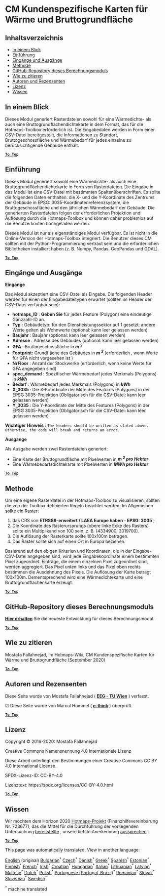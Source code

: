 <h1> <a class="anchor" id="cm-customized-heat-and-gross-floor-area-density-maps" href="#cm-customized-heat-and-gross-floor-area-density-maps"><i class="fa fa-link"></i></a> CM Kundenspezifische Karten für Wärme und Bruttogrundfläche </h1><h2> <a class="anchor" id="table-of-contents" href="#table-of-contents"><i class="fa fa-link"></i></a> Inhaltsverzeichnis </h2><ul><li> <a href="#in-a-glance">In einem Blick</a> </li><li> <a href="#introduction">Einführung</a> </li><li> <a href="#inputs-and-outputs">Eingänge und Ausgänge</a> </li><li> <a href="#method">Methode</a> </li><li> <a href="#github-repository-of-this-calculation-module">GitHub-Repository dieses Berechnungsmoduls</a> </li><li> <a href="#how-to-cite">Wie zu zitieren</a> </li><li> <a href="#authors-and-reviewers">Autoren und Rezensenten</a> </li><li> <a href="#license">Lizenz</a> </li><li> <a href="#acknowledgement">Wissen</a> </li></ul><h2> <a class="anchor" id="in-a-glance" href="#in-a-glance"><i class="fa fa-link"></i></a> In einem Blick </h2><p> Dieses Modul generiert Rasterdateien sowohl für eine Wärmedichte- als auch eine Bruttogrundflächendichtekarte in dem Format, das für die Hotmaps-Toolbox erforderlich ist. Die Eingabedaten werden in Form einer CSV-Datei bereitgestellt, die Informationen zu Standort, Bruttogeschossfläche und Wärmebedarf für jedes einzelne zu berücksichtigende Gebäude enthält. </p><p> <a href="#table-of-contents"><strong><code>To Top</code></strong></a> </p> <h2> <a class="anchor" id="introduction" href="#introduction"><i class="fa fa-link"></i></a> Einführung </h2><p> Dieses Modul generiert sowohl eine Wärmedichte- als auch eine Bruttogrundflächendichtekarte in Form von Rasterdateien. Die Eingabe in das Modul ist eine CSV-Datei mit bestimmten Spaltenüberschriften. Es sollte die folgenden Daten enthalten: die X- und die Y-Koordinate des Zentrums der Gebäude in EPSG: 3035-Koordinatenreferenzsystem, die Bruttogeschossfläche und den jährlichen Wärmebedarf der Gebäude. Die generierten Rasterdateien folgen der erforderlichen Projektion und Auflösung durch die Hotmaps-Toolbox und können daher problemlos auf die Benutzerkonten hochgeladen werden. </p><p> Dieses Modul ist nur als eigenständiges Modul verfügbar. Es ist nicht in die Online-Version der Hotmaps-Toolbox integriert. Die Benutzer dieses CM sollten mit der Python-Programmierung vertraut sein und die erforderlichen Bibliotheken installiert haben (z. B. Numpy, Pandas, GeoPandas und GDAL). </p><p> <a href="#table-of-contents"><strong><code>To Top</code></strong></a> </p> <h2> <a class="anchor" id="inputs-and-outputs" href="#inputs-and-outputs"><i class="fa fa-link"></i></a> Eingänge und Ausgänge </h2><p> <strong>Eingänge</strong> </p><p> Das Modul akzeptiert eine CSV-Datei als Eingabe. Die folgenden Header werden für einen der Eingabedateitypen erwartet (sollten im Header der CSV-Datei verfügbar sein): </p><ul><li> <strong>hotmaps_ID</strong> : <strong>Geben Sie</strong> für jedes Feature (Polygon) eine eindeutige Ganzzahl-ID an. </li><li> <strong>Typ</strong> : Gebäudetyp: für den Dienstleistungssektor auf 1 gesetzt; andere Werte gelten als Wohnwerte (optional: kann leer gelassen werden) </li><li> <strong>Baujahr</strong> : Baujahr (optional: kann leer gelassen werden) </li><li> <strong>Adresse</strong> : Adresse des Gebäudes (optional: kann leer gelassen werden) </li><li> <strong>GFA</strong> : Bruttogeschossfläche in <strong><em>m <sup>2</sup></em></strong> </li><li> <strong>Footprint:</strong> Grundfläche des Gebäudes in <strong><em>m <sup>2</sup></em></strong> (erforderlich , wenn Werte für GFA nicht vorgesehen ist ) </li><li> <strong>NrFloor</strong> : Anzahl der Stockwerke (erforderlich, wenn keine Werte für GFA angegeben sind) </li><li> <strong>spec_demand</strong> : Spezifischer Wärmebedarf jedes Merkmals (Polygons) in <strong><em>kWh</em></strong> </li><li> <strong>Bedarf</strong> : Wärmebedarf jedes Merkmals (Polygons) in <strong><em>kWh</em></strong> </li><li> <strong>X_3035</strong> : Die X-Koordinate der Mitte des Features (Polygons) in der EPSG 3035-Projektion (Obligatorisch für die CSV-Datei: kann leer gelassen werden) </li><li> <strong>Y_3035</strong> : Die Y-Koordinate der Mitte des Features (Polygons) in der EPSG 3035-Projektion (Obligatorisch für die CSV-Datei: kann leer gelassen werden) </li></ul><p> <strong>Wichtiger Hinweis</strong> : <code>The headers should be written as stated above. Otherwise, the code will break and returns an error.</code> </p><p> <strong>Ausgänge</strong> </p><p> Als Ausgabe werden zwei Rasterdateien generiert: </p><ul><li> Eine Karte der Bruttogrundfläche mit Pixelwerten in <strong><em>m <sup>2</sup> pro Hektar</em></strong> </li><li> Eine Wärmebedarfsdichtekarte mit Pixelwerten in <strong><em>MWh pro Hektar</em></strong> </li></ul><p> <a href="#table-of-contents"><strong><code>To Top</code></strong></a> </p> <h2> <a class="anchor" id="method" href="#method"><i class="fa fa-link"></i></a> Methode </h2><p> Um eine eigene Rasterdatei in der Hotmaps-Toolbox zu visualisieren, sollten die von der Toolbox definierten Regeln beachtet werden. Im Allgemeinen sollte ein Raster: </p><ol><li> das CRS von <strong>ETRS89-erweitert / LAEA Europe haben - EPSG: 3035</strong> ; </li><li> Die Koordinate des Rasterursprungs (obere linke Ecke des Rasters) sollte ein Multiplikand von 100 sein, z. B. (4334900, 3019700). </li><li> Die Auflösung der Rasterkarte sollte 100x100m betragen. </li><li> Das Raster sollte sich auf einen Ort in Europa beziehen. </li></ol><p> Basierend auf den obigen Kriterien und Koordinaten, die in der Eingabe-CSV-Datei angegeben sind, wird jede Eingabekoordinate einem bestimmten Pixel zugeordnet. Einträge, die einem einzelnen Pixel zugeordnet sind, werden aggregiert. Das Pixel unten links und das Pixel oben rechts bestimmen die Ausdehnung des Pixels. Die Auflösung der Karte beträgt 100x100m. Dementsprechend wird eine Wärmedichtekarte und eine Bruttogrundflächenkarte erzeugt. </p><p> <a href="#table-of-contents"><strong><code>To Top</code></strong></a> </p> <h2> <a class="anchor" id="github-repository-of-this-calculation-module" href="#github-repository-of-this-calculation-module"><i class="fa fa-link"></i></a> GitHub-Repository dieses Berechnungsmoduls </h2><p> <strong><a href="https://github.com/HotMaps/customized_h_fa_dm">Hier erhalten</a></strong> Sie die neueste Entwicklung für dieses Berechnungsmodul. </p><p> <a href="#table-of-contents"><strong><code>To Top</code></strong></a> </p> <h2> <a class="anchor" id="how-to-cite" href="#how-to-cite"><i class="fa fa-link"></i></a> Wie zu zitieren </h2><p> Mostafa Fallahnejad, im Hotmaps-Wiki, CM Kundenspezifische Karten für Wärme und Bruttogrundfläche (September 2020) </p><p> <a href="#table-of-contents"><strong><code>To Top</code></strong></a> </p> <h2> <a class="anchor" id="authors-and-reviewers" href="#authors-and-reviewers"><i class="fa fa-link"></i></a> Autoren und Rezensenten </h2><p> Diese Seite wurde von Mostafa Fallahnejad ( <strong><a href="https://eeg.tuwien.ac.at/">EEG - TU Wien</a></strong> ) verfasst. </p><p> ☑ Diese Seite wurde von Marcul Hummel ( <strong><a href="https://e-think.ac.at">e-think</a></strong> ) überprüft. </p><p> <a href="#table-of-contents"><strong><code>To Top</code></strong></a> </p> <h2> <a class="anchor" id="license" href="#license"><i class="fa fa-link"></i></a> Lizenz </h2><p> Copyright © 2016-2020: Mostafa Fallahnejad </p><p> Creative Commons Namensnennung 4.0 Internationale Lizenz </p><p> Diese Arbeit unterliegt den Bestimmungen einer Creative Commons CC BY 4.0 International License. </p><p> SPDX-Lizenz-ID: CC-BY-4.0 </p><p> Lizenztext: https://spdx.org/licenses/CC-BY-4.0.html </p><p> <a href="#table-of-contents"><strong><code>To Top</code></strong></a> </p> <h2> <a class="anchor" id="acknowledgement" href="#acknowledgement"><i class="fa fa-link"></i></a> Wissen </h2><p> Wir möchten dem Horizon 2020 <a href="https://www.hotmaps-project.eu">Hotmaps-Projekt</a> (Finanzhilfevereinbarung Nr. 723677), das die Mittel für die Durchführung der vorliegenden Untersuchung <a href="https://www.hotmaps-project.eu">bereitstellte</a> , unsere tiefste Anerkennung <a href="https://www.hotmaps-project.eu">aussprechen</a> . </p><p> <a href="#table-of-contents"><strong><code>To Top</code></strong></a> </p> 

























<!--- THIS IS A SUPER UNIQUE IDENTIFIER -->

This page was automatically translated. View in another language:

[English](../en/CM-Customized-heat-and-floor-area-density-maps) (original) [Bulgarian](../bg/CM-Customized-heat-and-floor-area-density-maps)<sup>\*</sup> [Czech](../cs/CM-Customized-heat-and-floor-area-density-maps)<sup>\*</sup> [Danish](../da/CM-Customized-heat-and-floor-area-density-maps)<sup>\*</sup>  [Greek](../el/CM-Customized-heat-and-floor-area-density-maps)<sup>\*</sup> [Spanish](../es/CM-Customized-heat-and-floor-area-density-maps)<sup>\*</sup> [Estonian](../et/CM-Customized-heat-and-floor-area-density-maps)<sup>\*</sup> [Finnish](../fi/CM-Customized-heat-and-floor-area-density-maps)<sup>\*</sup> [French](../fr/CM-Customized-heat-and-floor-area-density-maps)<sup>\*</sup> [Irish](../ga/CM-Customized-heat-and-floor-area-density-maps)<sup>\*</sup> [Croatian](../hr/CM-Customized-heat-and-floor-area-density-maps)<sup>\*</sup> [Hungarian](../hu/CM-Customized-heat-and-floor-area-density-maps)<sup>\*</sup> [Italian](../it/CM-Customized-heat-and-floor-area-density-maps)<sup>\*</sup> [Lithuanian](../lt/CM-Customized-heat-and-floor-area-density-maps)<sup>\*</sup> [Latvian](../lv/CM-Customized-heat-and-floor-area-density-maps)<sup>\*</sup> [Maltese](../mt/CM-Customized-heat-and-floor-area-density-maps)<sup>\*</sup> [Dutch](../nl/CM-Customized-heat-and-floor-area-density-maps)<sup>\*</sup> [Polish](../pl/CM-Customized-heat-and-floor-area-density-maps)<sup>\*</sup> [Portuguese (Portugal, Brazil)](../pt/CM-Customized-heat-and-floor-area-density-maps)<sup>\*</sup> [Romanian](../ro/CM-Customized-heat-and-floor-area-density-maps)<sup>\*</sup> [Slovak](../sk/CM-Customized-heat-and-floor-area-density-maps)<sup>\*</sup> [Slovenian](../sl/CM-Customized-heat-and-floor-area-density-maps)<sup>\*</sup> [Swedish](../sv/CM-Customized-heat-and-floor-area-density-maps)<sup>\*</sup> 

<sup>\*</sup> machine translated
